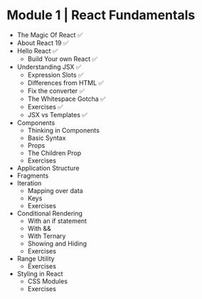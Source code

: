 # Module 1 | React Fundamentals

- The Magic Of React ✅
- About React 19 ✅
- Hello React ✅
  - Build Your own React ✅
- Understanding JSX ✅
  - Expression Slots ✅
  - Differences from HTML ✅
  - Fix the converter ✅
  - The Whitespace Gotcha ✅
  - Exercises ✅
  - JSX vs Templates ✅
- Components
  - Thinking in Components
  - Basic Syntax
  - Props
  - The Children Prop
  - Exercises
- Application Structure 
- Fragments
- Iteration
  - Mapping over data
  - Keys
  - Exercises
- Conditional Rendering
  - With an if statement
  - With &&
  - With Ternary
  - Showing and Hiding
  - Exercises
- Range Utility
  - Exercises
- Styling in React
  - CSS Modules
  - Exercises

